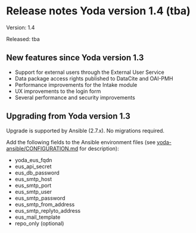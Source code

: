 # Release notes Yoda version 1.4 (tba)

Version: 1.4

Released: tba

## New features since Yoda version 1.3
- Support for external users through the External User Service
- Data package access rights published to DataCite and OAI-PMH
- Performance improvements for the Intake module
- UX improvements to the login form
- Several performance and security improvements

## Upgrading from Yoda version 1.3
Upgrade is supported by Ansible (2.7.x). No migrations required.

Add the following fields to the Ansible environment files
(see [yoda-ansible/CONFIGURATION.md](https://github.com/UtrechtUniversity/yoda-ansible/blob/development/CONFIGURATION.md) for description):
- yoda_eus_fqdn
- eus_api_secret
- eus_db_password
- eus_smtp_host
- eus_smtp_port
- eus_smtp_user
- eus_smtp_password
- eus_smtp_from_address
- eus_smtp_replyto_address
- eus_mail_template
- repo_only (optional)
